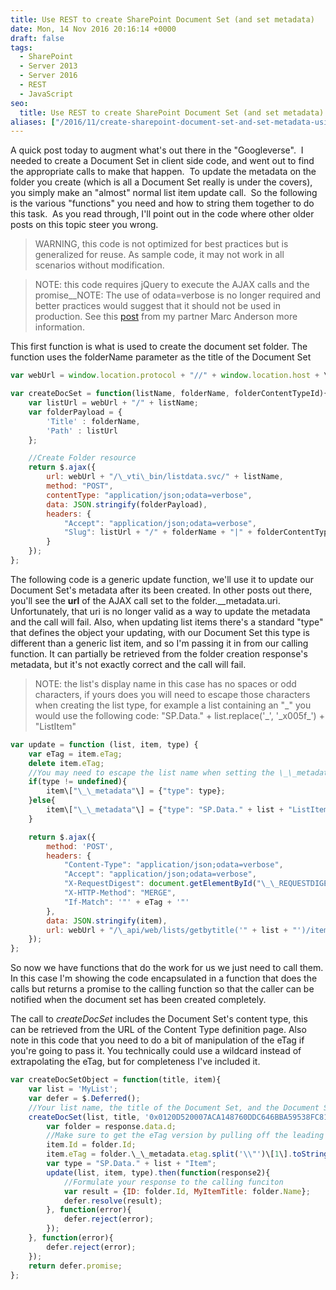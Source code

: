 ```yaml
---
title: Use REST to create SharePoint Document Set (and set metadata)
date: Mon, 14 Nov 2016 20:16:14 +0000
draft: false
tags: 
  - SharePoint
  - Server 2013
  - Server 2016
  - REST
  - JavaScript
seo:
  title: Use REST to create SharePoint Document Set (and set metadata)
aliases: ["/2016/11/create-sharepoint-document-set-and-set-metadata-using-rest/"]
---
```


A quick post today to augment what's out there in the "Googleverse".  I needed to create a Document Set in client side code, and went out to find the appropriate calls to make that happen.  To update the metadata on the folder you create (which is all a Document Set really is under the covers), you simply make an "almost" normal list item update call.  So the following is the various "functions" you need and how to string them together to do this task.  As you read through, I'll point out in the code where other older posts on this topic steer you wrong.

>WARNING, this code is not optimized for best practices but is generalized for reuse. As sample code, it may not work in all scenarios without modification.

>NOTE: this code requires jQuery to execute the AJAX calls and the promise__NOTE: The use of odata=verbose is no longer required and better practices would suggest that it should not be used in production. See this [post](https://sympmarc.com/2016/05/02/making-your-rest-calls-simpler-by-changing-the-metadata-setting/) from my partner Marc Anderson more information.

This first function is what is used to create the document set folder. The function uses the folderName parameter as the title of the Document Set

```javascript
var webUrl = window.location.protocol + "//" + window.location.host + \_spPageContextInfo.webServerRelativeUrl;

var createDocSet = function(listName, folderName, folderContentTypeId){
    var listUrl = webUrl + "/" + listName;
    var folderPayload = {
        'Title' : folderName,
        'Path' : listUrl
    };

    //Create Folder resource
    return $.ajax({
        url: webUrl + "/\_vti\_bin/listdata.svc/" + listName,
        method: "POST",
        contentType: "application/json;odata=verbose",
        data: JSON.stringify(folderPayload),
        headers: {
            "Accept": "application/json;odata=verbose",
            "Slug": listUrl + "/" + folderName + "|" + folderContentTypeId
        }
    });
};
```

The following code is a generic update function, we'll use it to update our Document Set's metadata after its been created. In other posts out there, you'll see the **url** of the AJAX call set to the folder.\_\_metadata.uri. Unfortunately, that uri is no longer valid as a way to update the metadata and the call will fail. Also, when updating list items there's a standard "type" that defines the object your updating, with our Document Set this type is different than a generic list item, and so I'm passing it in from our calling function. It can partially be retrieved from the folder creation response's metadata, but it's not exactly correct and the call will fail.

>NOTE: the list's display name in this case has no spaces or odd characters, if yours does you will need to escape those characters when creating the list type, for example a list containing an "\_" you would use the following code: "SP.Data." + list.replace('\_', '\_x005f\_') + "ListItem"

```javascript
var update = function (list, item, type) {
    var eTag = item.eTag;
    delete item.eTag;
    //You may need to escape the list name when setting the \_\_metadata property "type".
    if(type != undefined){
        item\["\_\_metadata"\] = {"type": type};
    }else{
        item\["\_\_metadata"\] = {"type": "SP.Data." + list + "ListItem"};
    }

    return $.ajax({
        method: 'POST',
        headers: {
            "Content-Type": "application/json;odata=verbose",
            "Accept": "application/json;odata=verbose",
            "X-RequestDigest": document.getElementById("\_\_REQUESTDIGEST").value,
            "X-HTTP-Method": "MERGE",
            "If-Match": '"' + eTag + '"'
        },
        data: JSON.stringify(item),
        url: webUrl + "/\_api/web/lists/getbytitle('" + list + "')/items(" + item.Id + ")"
    });
};
```

So now we have functions that do the work for us we just need to call them. In this case I'm showing the code encapsulated in a function that does the calls but returns a promise to the calling function so that the caller can be notified when the document set has been created completely.

The call to _createDocSet_ includes the Document Set's content type, this can be retrieved from the URL of the Content Type definition page. Also note in this code that you need to do a bit of manipulation of the eTag if you're going to pass it. You technically could use a wildcard instead of extrapolating the eTag, but for completeness I've included it.

```javascript
var createDocSetObject = function(title, item){
    var list = 'MyList';
    var defer = $.Deferred();
    //Your list name, the title of the Document Set, and the Document Set's content type 
    createDocSet(list, title, '0x0120D520007ACA148760DDC646BBA59538FC81DBF9').then(function(response){
        var folder = response.data.d;
        //Make sure to get the eTag version by pulling off the leading info
        item.Id = folder.Id;
        item.eTag = folder.\_\_metadata.etag.split('\\"')\[1\].toString();
        var type = "SP.Data." + list + "Item";
        update(list, item, type).then(function(response2){
            //Formulate your response to the calling funciton
            var result = {ID: folder.Id, MyItemTitle: folder.Name};
            defer.resolve(result);
        }, function(error){
            defer.reject(error);
        });
    }, function(error){
        defer.reject(error);
    });
    return defer.promise;
};
```
